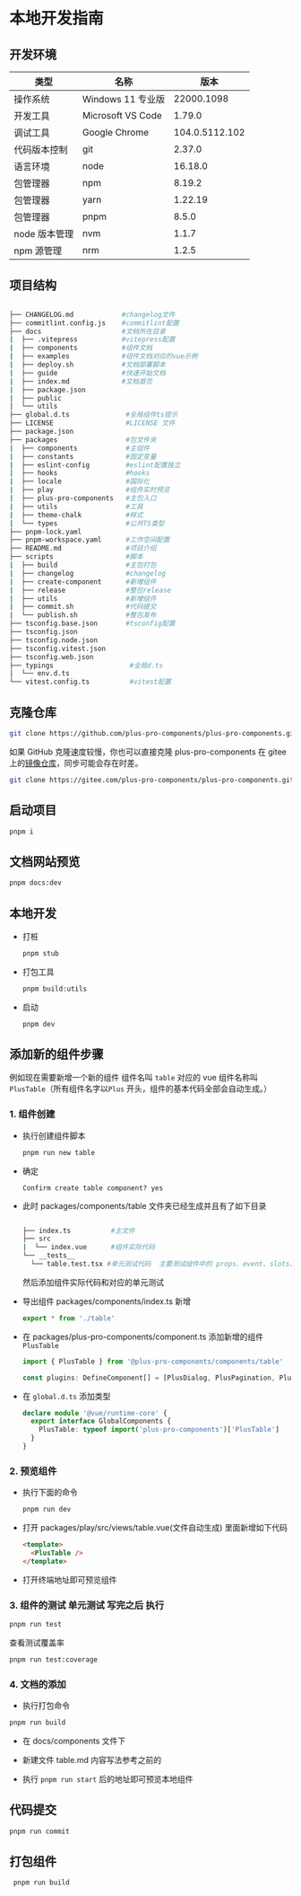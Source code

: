 # 本地开发指南

## 开发环境

| 类型          | 名称              | 版本           |
| ------------- | ----------------- | -------------- |
| 操作系统      | Windows 11 专业版 | 22000.1098     |
| 开发工具      | Microsoft VS Code | 1.79.0         |
| 调试工具      | Google Chrome     | 104.0.5112.102 |
| 代码版本控制  | git               | 2.37.0         |
| 语言环境      | node              | 16.18.0        |
| 包管理器      | npm               | 8.19.2         |
| 包管理器      | yarn              | 1.22.19        |
| 包管理器      | pnpm              | 8.5.0          |
| node 版本管理 | nvm               | 1.1.7          |
| npm 源管理    | nrm               | 1.2.5          |

## 项目结构

```sh

├── CHANGELOG.md            #changelog文件
├── commitlint.config.js    #commitlint配置
├── docs                    #文档所在目录
|  ├── .vitepress           #vitepress配置
|  ├── components           #组件文档
|  ├── examples             #组件文档对应的vue示例
|  ├── deploy.sh            #文档部署脚本
|  ├── guide                #快速开始文档
|  ├── index.md             #文档首页
|  ├── package.json
|  ├── public
|  └── utils
├── global.d.ts              #全局组件ts提示
├── LICENSE                  #LICENSE 文件
├── package.json
├── packages                 #包文件夹
|  ├── components            #主组件
|  ├── constants             #固定变量
|  ├── eslint-config         #eslint配置独立
|  ├── hooks                 #hooks
|  ├── locale                #国际化
|  ├── play                  #组件实时预览
|  ├── plus-pro-components   #主包入口
|  ├── utils                 #工具
|  ├── theme-chalk           #样式
|  └── types                 #公共TS类型
├── pnpm-lock.yaml
├── pnpm-workspace.yaml      #工作空间配置
├── README.md                #项目介绍
├── scripts                  #脚本
|  ├── build                 #主包打包
|  ├── changelog             #changelog
|  ├── create-component      #新增组件
|  ├── release               #整包release
|  ├── utils                 #新增组件
|  ├── commit.sh             #代码提交
|  └── publish.sh            #整包发布
├── tsconfig.base.json       #tsconfig配置
├── tsconfig.json
├── tsconfig.node.json
├── tsconfig.vitest.json
├── tsconfig.web.json
├── typings                   #全局d.ts
|  └── env.d.ts
└── vitest.config.ts          #vitest配置

```

## 克隆仓库

```sh
git clone https://github.com/plus-pro-components/plus-pro-components.git
```

如果 GitHub 克隆速度较慢，你也可以直接克隆 plus-pro-components 在 gitee 上的[镜像仓库](https://gitee.com/plus-pro-components/plus-pro-components.git)，同步可能会存在时差。

```bash
git clone https://gitee.com/plus-pro-components/plus-pro-components.git
```

## 启动项目

```sh
pnpm i
```

## 文档网站预览

```sh
pnpm docs:dev
```

## 本地开发

- 打桩

  ```sh
  pnpm stub
  ```

- 打包工具

  ```sh
  pnpm build:utils
  ```

- 启动

  ```sh
  pnpm dev
  ```

## 添加新的组件步骤

例如现在需要新增一个新的组件 组件名叫 `table` 对应的 vue 组件名称叫 `PlusTable`（所有组件名字以`Plus` 开头，组件的基本代码全部会自动生成。）

### 1. 组件创建

- 执行创建组件脚本

  ```sh
  pnpm run new table
  ```

- 确定

  ```
  Confirm create table component? yes
  ```

- 此时 packages/components/table 文件夹已经生成并且有了如下目录

  ```sh

  ├── index.ts          #主文件
  ├── src
  |  └── index.vue      #组件实际代码
  └── __tests__
    └── table.test.tsx #单元测试代码  主要测试组件中的 props、event、slots、样式、CSS class 名、生命周期钩子，和其他相关的问题。
  ```

  然后添加组件实际代码和对应的单元测试

- 导出组件
  packages/components/index.ts 新增

  ```ts
  export * from './table'
  ```

- 在 packages/plus-pro-components/component.ts 添加新增的组件 `PlusTable`

  ```js
  import { PlusTable } from '@plus-pro-components/components/table'

  const plugins: DefineComponent[] = [PlusDialog, PlusPagination, PlusTable]
  ```

- 在 `global.d.ts` 添加类型

  ```ts
  declare module '@vue/runtime-core' {
    export interface GlobalComponents {
      PlusTable: typeof import('plus-pro-components')['PlusTable']
    }
  }
  ```

### 2. 预览组件

- 执行下面的命令

  ```sh
  pnpm run dev
  ```

- 打开 packages/play/src/views/table.vue(文件自动生成) 里面新增如下代码

  ```html
  <template>
    <PlusTable />
  </template>
  ```

- 打开终端地址即可预览组件

### 3. 组件的测试 单元测试 写完之后 执行

```sh
pnpm run test
```

查看测试覆盖率

```sh
pnpm run test:coverage
```

### 4. 文档的添加

- 执行打包命令

```sh
pnpm run build
```

- 在 docs/components 文件下

- 新建文件 table.md 内容写法参考之前的

- 执行 `pnpm run start` 后的地址即可预览本地组件

## 代码提交

```sh
pnpm run commit
```

## 打包组件

```sh
 pnpm run build
```
